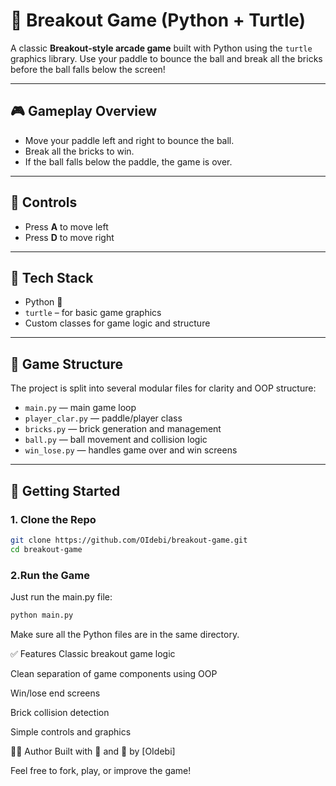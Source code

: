 # 🧱 Breakout Game (Python + Turtle)

A classic **Breakout-style arcade game** built with Python using the `turtle` graphics library. Use your paddle to bounce the ball and break all the bricks before the ball falls below the screen!

---

## 🎮 Gameplay Overview

- Move your paddle left and right to bounce the ball.
- Break all the bricks to win.
- If the ball falls below the paddle, the game is over.

---

## 🎯 Controls

- Press **A** to move left  
- Press **D** to move right

---

## 🧪 Tech Stack

- Python 🐍
- `turtle` – for basic game graphics
- Custom classes for game logic and structure

---

## 🧱 Game Structure

The project is split into several modular files for clarity and OOP structure:

- `main.py` — main game loop
- `player_clar.py` — paddle/player class
- `bricks.py` — brick generation and management
- `ball.py` — ball movement and collision logic
- `win_lose.py` — handles game over and win screens

---

## 🚀 Getting Started

### 1. Clone the Repo

```bash
git clone https://github.com/OIdebi/breakout-game.git
cd breakout-game
```

### 2.Run the Game
Just run the main.py file:
```bash
python main.py
```

Make sure all the Python files are in the same directory.

✅ Features
Classic breakout game logic

Clean separation of game components using OOP

Win/lose end screens

Brick collision detection

Simple controls and graphics

🧑‍💻 Author
Built with 🧠 and 🐍 by [OIdebi]

Feel free to fork, play, or improve the game!
